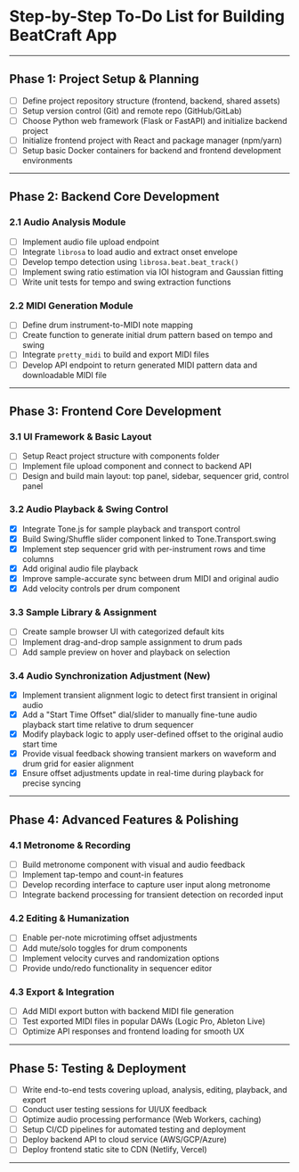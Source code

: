 # Step-by-Step To-Do List for Building BeatCraft App

---

## Phase 1: Project Setup & Planning

- [ ] Define project repository structure (frontend, backend, shared assets)  
- [ ] Setup version control (Git) and remote repo (GitHub/GitLab)  
- [ ] Choose Python web framework (Flask or FastAPI) and initialize backend project  
- [ ] Initialize frontend project with React and package manager (npm/yarn)  
- [ ] Setup basic Docker containers for backend and frontend development environments  

---

## Phase 2: Backend Core Development

### 2.1 Audio Analysis Module

- [ ] Implement audio file upload endpoint  
- [ ] Integrate `librosa` to load audio and extract onset envelope  
- [ ] Develop tempo detection using `librosa.beat.beat_track()`  
- [ ] Implement swing ratio estimation via IOI histogram and Gaussian fitting  
- [ ] Write unit tests for tempo and swing extraction functions  

### 2.2 MIDI Generation Module

- [ ] Define drum instrument-to-MIDI note mapping  
- [ ] Create function to generate initial drum pattern based on tempo and swing  
- [ ] Integrate `pretty_midi` to build and export MIDI files  
- [ ] Develop API endpoint to return generated MIDI pattern data and downloadable MIDI file  

---

## Phase 3: Frontend Core Development

### 3.1 UI Framework & Basic Layout

- [ ] Setup React project structure with components folder  
- [ ] Implement file upload component and connect to backend API  
- [ ] Design and build main layout: top panel, sidebar, sequencer grid, control panel  

### 3.2 Audio Playback & Swing Control

- [x] Integrate Tone.js for sample playback and transport control  
- [x] Build Swing/Shuffle slider component linked to Tone.Transport.swing  
- [x] Implement step sequencer grid with per-instrument rows and time columns  
- [x] Add original audio file playback
- [x] Improve sample-accurate sync between drum MIDI and original audio
- [x] Add velocity controls per drum component

### 3.3 Sample Library & Assignment

- [ ] Create sample browser UI with categorized default kits  
- [ ] Implement drag-and-drop sample assignment to drum pads  
- [ ] Add sample preview on hover and playback on selection  

### 3.4 Audio Synchronization Adjustment (New)

- [x] Implement transient alignment logic to detect first transient in original audio  
- [x] Add a "Start Time Offset" dial/slider to manually fine-tune audio playback start time relative to drum sequencer  
- [x] Modify playback logic to apply user-defined offset to the original audio start time  
- [x] Provide visual feedback showing transient markers on waveform and drum grid for easier alignment  
- [x] Ensure offset adjustments update in real-time during playback for precise syncing  

---

## Phase 4: Advanced Features & Polishing

### 4.1 Metronome & Recording

- [ ] Build metronome component with visual and audio feedback  
- [ ] Implement tap-tempo and count-in features  
- [ ] Develop recording interface to capture user input along metronome  
- [ ] Integrate backend processing for transient detection on recorded input  

### 4.2 Editing & Humanization

- [ ] Enable per-note microtiming offset adjustments  
- [ ] Add mute/solo toggles for drum components  
- [ ] Implement velocity curves and randomization options  
- [ ] Provide undo/redo functionality in sequencer editor  

### 4.3 Export & Integration

- [ ] Add MIDI export button with backend MIDI file generation  
- [ ] Test exported MIDI files in popular DAWs (Logic Pro, Ableton Live)  
- [ ] Optimize API responses and frontend loading for smooth UX  

---

## Phase 5: Testing & Deployment

- [ ] Write end-to-end tests covering upload, analysis, editing, playback, and export  
- [ ] Conduct user testing sessions for UI/UX feedback  
- [ ] Optimize audio processing performance (Web Workers, caching)  
- [ ] Setup CI/CD pipelines for automated testing and deployment  
- [ ] Deploy backend API to cloud service (AWS/GCP/Azure)  
- [ ] Deploy frontend static site to CDN (Netlify, Vercel)  

---
